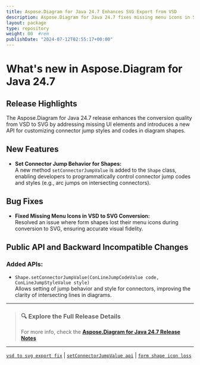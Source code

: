 ```yaml
---
title: Aspose.Diagram for Java 24.7 Enhances SVG Export from VSD
description: Aspose.Diagram for Java 24.7 fixes missing menu icons in SVG export and adds connector jump customization for shapes
layout: package
type: repository
weight: 00	#rem
publishDate: "2024-07-12T02:55:17+00:00"
---
```


# What's new in Aspose.Diagram for Java 24.7

## Release Highlights

The Aspose.Diagram for Java 24.7 release enhances the conversion quality from VSD to SVG by addressing missing UI elements and introduces a new API for customizing connector jump styles and codes in diagram shapes.

## New Features

- **Set Connector Jump Behavior for Shapes:**  
  A new method `setConnectorJumpValue` is added to the `Shape` class, enabling developers to programmatically control connector jump codes and styles (e.g., arc jumps on intersecting connectors).

## Bug Fixes

- **Fixed Missing Menu Icons in VSD to SVG Conversion:**  
  Resolved an issue where form shapes lost their menu icons during conversion to SVG, ensuring accurate visual fidelity.

## Public API and Backward Incompatible Changes

### Added APIs:
- `Shape.setConnectorJumpValue(ConLineJumpCodeValue code, ConLineJumpStyleValue style)`  
  Allows setting of jump behavior and style for connectors, improving the clarity of intersecting lines in diagrams.

---

> ### 🔍 Explore the Full Release Details  
>
> For more info, check the **[Aspose.Diagram for Java 24.7 Release Notes](https://releases.aspose.com/diagram/java/release-notes/2024/aspose-diagram-for-java-24-7-release-notes/)**

---

[`vsd to svg export fix`](https://search.aspose.com/q/vsd-to-svg-export-fix.html) | [`setConnectorJumpValue api`](https://search.aspose.com/q/setConnectorJumpValue-api.html) | [`form shape icon loss`](https://search.aspose.com/q/form-shape-icon-loss.html)
